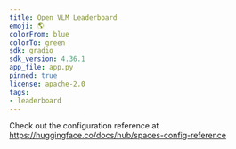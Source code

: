 ```yaml
---
title: Open VLM Leaderboard
emoji: 🌎
colorFrom: blue
colorTo: green
sdk: gradio
sdk_version: 4.36.1
app_file: app.py
pinned: true
license: apache-2.0
tags:
- leaderboard
---
```


Check out the configuration reference at https://huggingface.co/docs/hub/spaces-config-reference